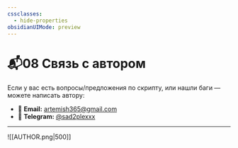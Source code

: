 ```yaml
---
cssclasses:
  - hide-properties
obsidianUIMode: preview
---
```



# 📬**08 Связь с автором**

Если у вас есть вопросы/предложения по скрипту,  или нашли баги — можете написать автору:

- 📧 **Email:** artemish365@gmail.com  
- 💬 **Telegram:** [@sad2plexxx](https://t.me/sad2plexxx)

---
![[AUTHOR.png|500]]